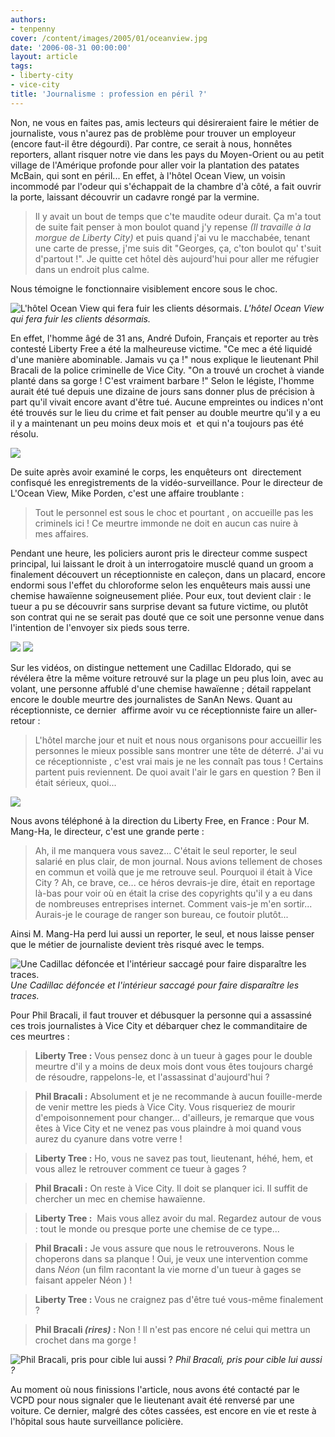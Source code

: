 ```yaml
---
authors:
- tenpenny
cover: /content/images/2005/01/oceanview.jpg
date: '2006-08-31 00:00:00'
layout: article
tags:
- liberty-city
- vice-city
title: 'Journalisme : profession en péril ?'
---
```



Non, ne vous en faites pas, amis lecteurs qui désireraient faire le métier de journaliste, vous n'aurez pas de problème pour trouver un employeur (encore faut-il être dégourdi). Par contre, ce serait à nous, honnêtes reporters, allant risquer notre vie&nbsp;dans les pays du Moyen-Orient ou&nbsp;au petit village&nbsp;de l'Amérique profonde&nbsp;pour aller voir la plantation des patates McBain, qui sont en péril... En effet, à l'hôtel Ocean View, un voisin incommodé par l'odeur qui s'échappait de la chambre d'à côté, a fait ouvrir la porte, laissant découvrir un cadavre rongé par la vermine.

> Il y avait un bout de temps que c'te maudite odeur durait. Ça m'a tout de suite fait penser à mon boulot quand j'y repense _(Il travaille à la morgue de Liberty City)_ et puis quand j'ai vu le macchabée, tenant une carte de presse,&nbsp;j'me suis dit "Georges, ça, c'ton boulot qu' t'suit d'partout !". Je quitte cet hôtel dès aujourd'hui pour aller me réfugier dans un endroit plus calme.

Nous témoigne le&nbsp;fonctionnaire visiblement encore sous le choc.

![L'hôtel Ocean View qui fera fuir les clients désormais.](/content/images/2005/01/oceanview.jpg)
_L'hôtel Ocean View qui fera fuir les clients désormais._

En effet, l'homme âgé&nbsp;de 31 ans, André Dufoin, Français et reporter au très contesté Liberty Free a été la malheureuse victime. "Ce mec a été liquidé d'une manière abominable. Jamais vu ça !" nous explique le lieutenant&nbsp;Phil Bracali&nbsp;de la police criminelle de Vice City. "On a trouvé un crochet à viande planté dans sa gorge ! C'est vraiment barbare !" Selon le légiste, l'homme aurait été tué depuis une dizaine de jours sans donner plus de précision à part qu'il vivait encore avant d'être tué. Aucune empreintes ou indices n'ont été trouvés sur le lieu du crime et fait penser au double meurtre qu'il y a eu il y a maintenant un peu moins&nbsp;deux mois et&nbsp; et qui n'a toujours pas été résolu.

![](/content/images/2005/01/scenecrime.jpg)

De suite après avoir examiné le corps, les enquêteurs ont&nbsp;&nbsp;directement confisqué les enregistrements de la vidéo-surveillance. Pour le directeur de L'Ocean View, Mike Porden, c'est une affaire troublante :

> Tout le personnel est sous le choc et pourtant , on accueille pas les criminels ici ! Ce meurtre immonde ne doit en aucun cas nuire&nbsp;à mes&nbsp;affaires.

Pendant une heure, les policiers auront pris le directeur comme suspect principal, lui laissant le droit à un interrogatoire musclé quand un groom a finalement découvert un réceptionniste en caleçon,&nbsp;dans un placard, encore endormi sous l'effet du chloroforme selon les enquêteurs mais aussi une chemise hawaïenne soigneusement pliée. Pour eux, tout devient clair : le tueur a pu se découvrir sans surprise devant sa future victime, ou plutôt son contrat qui ne se serait pas douté que ce soit&nbsp;une personne&nbsp;venue dans l'intention de l'envoyer six pieds sous terre.

![](/content/images/2005/01/oceancam1.jpg)
![](/content/images/2005/01/oceancam2.jpg)

Sur les vidéos, on distingue nettement une Cadillac Eldorado, qui se révélera être la même voiture retrouvé sur la plage un peu plus loin,&nbsp;avec au volant, une personne affublé d'une chemise hawaïenne ; détail rappelant encore le double meurtre des journalistes de SanAn News. Quant au réceptionniste, ce dernier&nbsp; affirme avoir vu ce réceptionniste faire un aller-retour :

> L'hôtel marche jour et nuit et nous nous organisons pour accueillir les personnes le mieux possible sans montrer une tête de déterré. J'ai vu ce réceptionniste , c'est vrai mais je ne les connaît pas tous ! Certains partent puis reviennent. De quoi avait l'air le gars en question ? Ben il était sérieux, quoi...

![](/content/images/2005/01/oceancam3.jpg)

Nous avons téléphoné à la direction du Liberty Free, en France : Pour M. Mang-Ha, le directeur, c'est une grande perte :

> Ah, il me manquera vous savez... C'était le seul reporter, le seul salarié en plus clair, de mon journal. Nous avions tellement de choses en commun et voilà que je me retrouve seul. Pourquoi il était à Vice City ? Ah, ce brave, ce... ce héros devrais-je dire, était en reportage là-bas pour voir où en était la crise des copyrights qu'il y a eu dans de nombreuses entreprises internet. Comment vais-je m'en sortir... Aurais-je le courage de ranger son bureau, ce foutoir plutôt...

Ainsi M. Mang-Ha perd lui aussi un&nbsp;reporter, le seul,&nbsp;et nous laisse penser que le métier de journaliste devient très risqué avec le temps.

![Une Cadillac défoncée et l'intérieur saccagé pour faire disparaître les traces.](/content/images/2005/01/eldocass_e.jpg)
_Une Cadillac défoncée et l'intérieur saccagé pour faire disparaître les traces._

Pour Phil Bracali, il faut trouver et débusquer la personne qui a assassiné ces trois journalistes à Vice City et débarquer chez le commanditaire de ces&nbsp;meurtres :

> **Liberty Tree :** Vous pensez donc à un tueur à gages pour le double meurtre d'il y a moins de deux mois dont vous êtes toujours chargé de résoudre, rappelons-le, et l'assassinat d'aujourd'hui ?

> **Phil Bracali :** Absolument et je ne recommande à aucun fouille-merde de venir mettre les pieds à Vice City. Vous risqueriez de mourir d'empoisonnement pour changer... d'ailleurs, je remarque que vous êtes à Vice City et ne venez pas vous plaindre à moi quand vous aurez du cyanure dans votre verre !

> **Liberty Tree :** Ho, vous ne savez pas tout, lieutenant, héhé, hem, et vous allez le retrouver comment ce tueur à gages ?

> **Phil Bracali :** On reste à Vice City. Il doit se planquer ici. Il suffit de chercher un mec en chemise hawaïenne.

> **Liberty Tree :** &nbsp;Mais vous allez avoir du mal. Regardez autour de vous : tout le monde ou presque porte une chemise de ce type...

> **Phil Bracali :** Je vous assure que nous le retrouverons. Nous le choperons dans sa planque ! Oui, je veux une intervention comme dans _Néon_ (un film racontant la vie morne d'un tueur à gages se faisant appeler Néon&nbsp;) !

> **Liberty Tree :** Vous ne craignez pas d'être tué vous-même finalement ?

> **Phil Bracali _(rires)_ :** Non ! Il n'est pas encore né celui qui mettra un crochet dans ma gorge !

![Phil Bracali, pris pour cible lui aussi ?](/content/images/2005/01/phil_bracali.jpg)
_Phil Bracali, pris pour cible lui aussi ?_

Au moment où nous finissions l'article, nous avons été contacté par le VCPD pour nous signaler que le lieutenant avait été renversé par une voiture. Ce dernier, malgré des côtes cassées, est encore en vie et reste à l'hôpital sous haute surveillance policière.